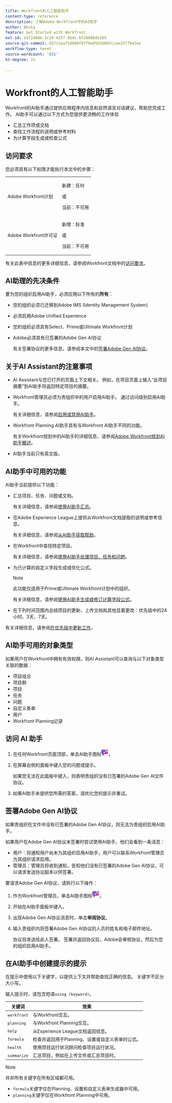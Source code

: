 ```yaml
---
title: Workfront的人工智能助手
content-type: reference
description: 了解Adobe Workfront中的AI助手
author: Becky
feature: Get Started with Workfront
exl-id: e5f2408b-2c29-4257-8bdc-bf20880de265
source-git-commit: 657c2aa75d088f87f8e05b5089fccae2577842ee
workflow-type: tm+mt
source-wordcount: '831'
ht-degree: 1%

---
```


# Workfront的人工智能助手

Workfront的AI助手通过提供应用程序内信息和自然语言对话建议，帮助您完成工作。 AI助手可以通过以下方式为您提供更流畅的工作体验

* 汇总工作项或文档
* 查找工作流程的说明或参考材料
* 为计算字段生成或检查公式

## 访问要求

您必须具有以下权限才能执行本文中的步骤：

<table style="table-layout:auto"> 
 <col> 
 <col> 
 <tbody> 
  <tr> 
   <td role="rowheader">Adobe Workfront计划</td> 
   <td><p>新建：任何</p>
       <p>或</p>
       <p>当前：不可用</p></td>
  </tr> 
  <tr> 
   <td role="rowheader">Adobe Workfront许可证</td> 
   <td><p>新增：标准</p>
       <p>或</p>
       <p>当前：不可用</p></td>
  </tr> 
 </tbody> 
</table>

有关此表中信息的更多详细信息，请参阅Workfront文档中的[访问要求](/help/quicksilver/administration-and-setup/add-users/access-levels-and-object-permissions/access-level-requirements-in-documentation.md)。

## AI助理的先决条件

要为您的组织启用AI助手，必须应用以下所有的&#x200B;**所有**：

* 您的组织必须已迁移到Adobe IMS (Identity Management System)
* 必须启用Adobe Unified Experience
* 您的组织必须具有Select、Prime或Ultimate Workfront计划
* Adobe必须具有已签署的Adobe Gen AI协议

  有关签署协议的更多信息，请参阅本文中的[签署Adobe Gen AI协议](/help/quicksilver/workfront-basics/ai-assistant/ai-assistant-overview.md#sign-the-adobe-gen-ai-agreement)。

## 关于AI Assistant的注意事项

* AI Assistant与您已打开的页面上下文相关。 例如，在项目页面上输入“此项目摘要”到AI助手将返回特定项目的摘要。
* Workfront管理员必须为贵组织中的用户启用AI助手。 通过访问级别启用AI助手。

  有关详细信息，请参阅[启用或禁用AI助手](/help/quicksilver/workfront-basics/ai-assistant/enable-or-disable-assistant.md)。

* Workfront Planning AI助手具有与Workfront AI助手不同的功能。

  有关Workfront规划中的AI助手的详细信息，请参阅[Adobe Workfront规划AI助手概述](/help/quicksilver/planning/general/planning-ai-assistant-overview.md)。

* AI助手当前只有英文版。


## AI助手中可用的功能

AI助手当前提供以下功能：

* 汇总项目、任务、问题或文档。

  有关详细信息，请参阅[使用AI助手汇总](/help/quicksilver/workfront-basics/ai-assistant/summarize-this.md)。

* 在Adobe Experience League上提供从Workfront文档提取的说明或参考信息。

  有关详细信息，请参阅[从AI助手获取帮助](/help/quicksilver/workfront-basics/ai-assistant/use-ai-to-retrieve-instructions.md)。

* 在Workfront中查找特定项目。

  有关详细信息，请参阅[使用AI助手处理项目、任务和问题](/help/quicksilver/workfront-basics/ai-assistant/work-with-pti-through-ai-assisant.md)。

* 为已计算的自定义字段生成或优化公式。

  >[!NOTE]
  >
  >此功能仅适用于Prime或Ultimate Workfront计划中的组织。

  有关详细信息，请参阅[使用AI助手生成或修订计算字段公式](/help/quicksilver/workfront-basics/ai-assistant/use-ai-assistant-to-check-formulas.md)。

* 在下列时间范围内总结项目的更新、上传文档和其他显着更改：优先级中的24小时、3天、7天。

有关详细信息，请参阅[在优先级中更新工作](/help/quicksilver/workfront-basics/priorities/catch-me-up.md)。


## AI助手可用的对象类型

如果用户在Workfront中拥有有效权限，则AI Assistant可以查询与以下对象类型关联的数据：

* 项目组合
* 项目群
* 项目
* 任务
* 问题
* 自定义表单
* 用户
* Workfront Planning记录


## 访问 AI 助手

1. 在任何Workfront页面顶部，单击AI助手图标![AI助手图标](/help/quicksilver/workfront-basics/ai-assistant/assets/ai-assistant-icon.png)。
1. 在屏幕右侧的面板中键入您的问题或提示。

   如果您无法在此面板中键入，则表明贵组织没有已签署的Adobe Gen AI文件协议。

1. 如果AI助手未提供您所需的答案，请优化您的提示并重试。

## 签署Adobe Gen AI协议

如果贵组织在文件中没有已签署的Adobe Gen AI协议，则无法为贵组织启用AI助手。

如果用户在Adobe Gen AI协议未签署时尝试使用AI助手，他们会看到一条消息：

* 用户：将通知用户尚未为其组织启用AI助手，用户可以联系Workfront管理员为其组织请求启用。
* 管理员：管理员将收到通知，告知他们没有已签署的Adobe Gen AI协议，可以请求发送协议副本以供签署。

要请求Adobe Gen AI协议，请执行以下操作：

1. 作为Workfront管理员，单击AI助手图标![AI助手图标](/help/quicksilver/workfront-basics/ai-assistant/assets/ai-assistant-icon.png)。
1. 开始在AI助手面板中键入。
1. 出现Adobe Gen AI协议消息时，单击&#x200B;**审阅协议**。
1. 输入贵组织内将签署Adobe Gen AI协议的人员的姓名和电子邮件地址。

   协议将发送给此人签署。 签署并返回协议后，Adobe会审核协议，然后为您的组织启用AI助手。

## 在AI助手中创建提示的提示

在提示中使用以下关键字，以提供上下文并帮助查找正确的信息。 关键字不区分大小写。

输入提示时，请包含短语`using (keyword)`。

| 关键词 | 效果 |
|---|---|
| `workfront` | 与Workfront交互。 |
| `planning ` | 与Workfront Planning交互。 |
| `help` | 从Experience League文档返回信息。 |
| `formula` | 检查并返回用于Planning、设置或自定义表单的公式。 |
| `health` | 使用项目运行状况顾问检查项目运行状况。 |
| `summarize` | 汇总项目，例如在上传文件或汇总项目时。 |

>[!NOTE]
>
> 并非所有关键字在所有区域都可用。
>
>* `formula`关键字仅在Planning、设置和自定义表单生成器中可用。
>* `planning`关键字仅在Workfront Planning中可用。





